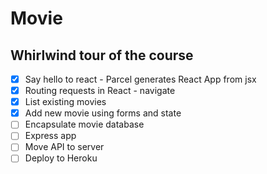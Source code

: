# Movie

## Whirlwind tour of the course

* [x] Say hello to react - Parcel generates React App from jsx
* [x] Routing requests in React - navigate
* [x] List existing movies
* [x] Add new movie using forms and state
* [ ] Encapsulate movie database 
* [ ] Express app
* [ ] Move API to server
* [ ] Deploy to Heroku